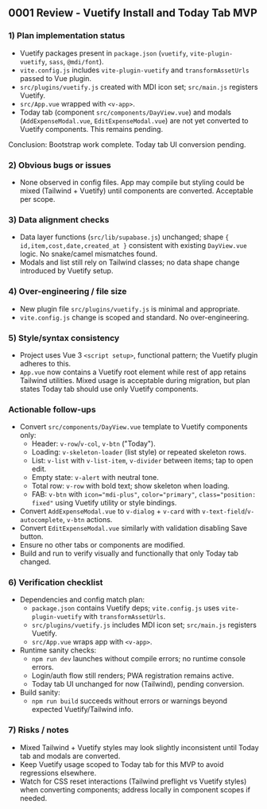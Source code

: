 ## 0001 Review - Vuetify Install and Today Tab MVP

### 1) Plan implementation status
- Vuetify packages present in `package.json` (`vuetify`, `vite-plugin-vuetify`, `sass`, `@mdi/font`).
- `vite.config.js` includes `vite-plugin-vuetify` and `transformAssetUrls` passed to Vue plugin.
- `src/plugins/vuetify.js` created with MDI icon set; `src/main.js` registers Vuetify.
- `src/App.vue` wrapped with `<v-app>`.
- Today tab (component `src/components/DayView.vue`) and modals (`AddExpenseModal.vue`, `EditExpenseModal.vue`) are not yet converted to Vuetify components. This remains pending.

Conclusion: Bootstrap work complete. Today tab UI conversion pending.

### 2) Obvious bugs or issues
- None observed in config files. App may compile but styling could be mixed (Tailwind + Vuetify) until components are converted. Acceptable per scope.

### 3) Data alignment checks
- Data layer functions (`src/lib/supabase.js`) unchanged; shape `{ id,item,cost,date,created_at }` consistent with existing `DayView.vue` logic. No snake/camel mismatches found.
- Modals and list still rely on Tailwind classes; no data shape change introduced by Vuetify setup.

### 4) Over-engineering / file size
- New plugin file `src/plugins/vuetify.js` is minimal and appropriate.
- `vite.config.js` change is scoped and standard. No over-engineering.

### 5) Style/syntax consistency
- Project uses Vue 3 `<script setup>`, functional pattern; the Vuetify plugin adheres to this.
- `App.vue` now contains a Vuetify root element while rest of app retains Tailwind utilities. Mixed usage is acceptable during migration, but plan states Today tab should use only Vuetify components.

### Actionable follow-ups
- Convert `src/components/DayView.vue` template to Vuetify components only:
  - Header: `v-row`/`v-col`, `v-btn` ("Today").
  - Loading: `v-skeleton-loader` (list style) or repeated skeleton rows.
  - List: `v-list` with `v-list-item`, `v-divider` between items; tap to open edit.
  - Empty state: `v-alert` with neutral tone.
  - Total row: `v-row` with bold text; show skeleton when loading.
  - FAB: `v-btn` with `icon="mdi-plus"`, `color="primary"`, `class="position: fixed"` using Vuetify utility or style bindings.
- Convert `AddExpenseModal.vue` to `v-dialog` + `v-card` with `v-text-field`/`v-autocomplete`, `v-btn` actions.
- Convert `EditExpenseModal.vue` similarly with validation disabling Save button.
- Ensure no other tabs or components are modified.
- Build and run to verify visually and functionally that only Today tab changed.

### 6) Verification checklist
- Dependencies and config match plan:
  - `package.json` contains Vuetify deps; `vite.config.js` uses `vite-plugin-vuetify` with `transformAssetUrls`.
  - `src/plugins/vuetify.js` includes MDI icon set; `src/main.js` registers Vuetify.
  - `src/App.vue` wraps app with `<v-app>`.
- Runtime sanity checks:
  - `npm run dev` launches without compile errors; no runtime console errors.
  - Login/auth flow still renders; PWA registration remains active.
  - Today tab UI unchanged for now (Tailwind), pending conversion.
- Build sanity:
  - `npm run build` succeeds without errors or warnings beyond expected Vuetify/Tailwind info.

### 7) Risks / notes
- Mixed Tailwind + Vuetify styles may look slightly inconsistent until Today tab and modals are converted.
- Keep Vuetify usage scoped to Today tab for this MVP to avoid regressions elsewhere.
- Watch for CSS reset interactions (Tailwind preflight vs Vuetify styles) when converting components; address locally in component scopes if needed.